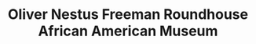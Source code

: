 ---
layout: repo
title: "Oliver Nestus Freeman Roundhouse African American Museum"
id: 5100
permalink: repos/5100/
---